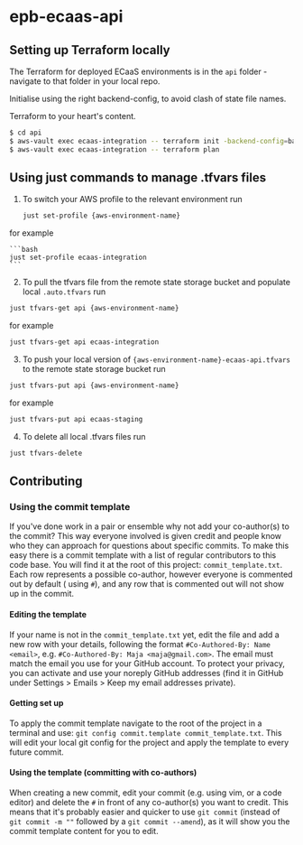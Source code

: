 
# epb-ecaas-api 

## Setting up Terraform locally

The Terraform for deployed ECaaS environments is in the `api` folder - navigate to that folder in your local repo. 

Initialise using the right backend-config, to avoid clash of state file names.

Terraform to your heart's content.

```bash
$ cd api
$ aws-vault exec ecaas-integration -- terraform init -backend-config=backend_ecaas_api_integration.hcl
$ aws-vault exec ecaas-integration -- terraform plan
```

## Using just commands to manage .tfvars files
1. To switch your AWS profile to the relevant environment run

    ```bash
    just set-profile {aws-environment-name}
    ```

  for example

    ```bash
    just set-profile ecaas-integration
    ```

2. To pull the tfvars file from the remote state storage bucket and populate local `.auto.tfvars` run

  ```bash
  just tfvars-get api {aws-environment-name}
  ```
    
  for example 

  ```bash
  just tfvars-get api ecaas-integration
  ```

3. To push your local version of `{aws-environment-name}-ecaas-api.tfvars` to the remote state storage bucket run

  ```bash
  just tfvars-put api {aws-environment-name}
  ```

  for example

  ```bash
  just tfvars-put api ecaas-staging
  ```

4. To delete all local .tfvars files run

  ```bash
  just tfvars-delete
  ```

## Contributing

### Using the commit template

If you've done work in a pair or ensemble why not add your co-author(s) to the commit? This way everyone involved is
given credit and people know who they can approach for questions about specific commits. To make this easy there is a
commit template with a list of regular contributors to this code base. You will find it at the root of this
project: `commit_template.txt`. Each row represents a possible co-author, however everyone is commented out by default (
using `#`), and any row that is commented out will not show up in the commit.

#### Editing the template

If your name is not in the `commit_template.txt` yet, edit the file and add a new row with your details, following the
format `#Co-Authored-By: Name <email>`, e.g. `#Co-Authored-By: Maja <maja@gmail.com>`. The email must match the email
you use for your GitHub account. To protect your privacy, you can activate and use your noreply GitHub addresses (find
it in GitHub under Settings > Emails > Keep my email addresses private).

#### Getting set up

To apply the commit template navigate to the root of the project in a terminal and
use: `git config commit.template commit_template.txt`. This will edit your local git config for the project and apply
the template to every future commit.

#### Using the template (committing with co-authors)

When creating a new commit, edit your commit (e.g. using vim, or a code editor) and delete the `#` in front of any
co-author(s) you want to credit. This means that it's probably easier and quicker to use `git commit` (instead
of `git commit -m ""` followed by a `git commit --amend`), as it will show you the commit template content for you to
edit.